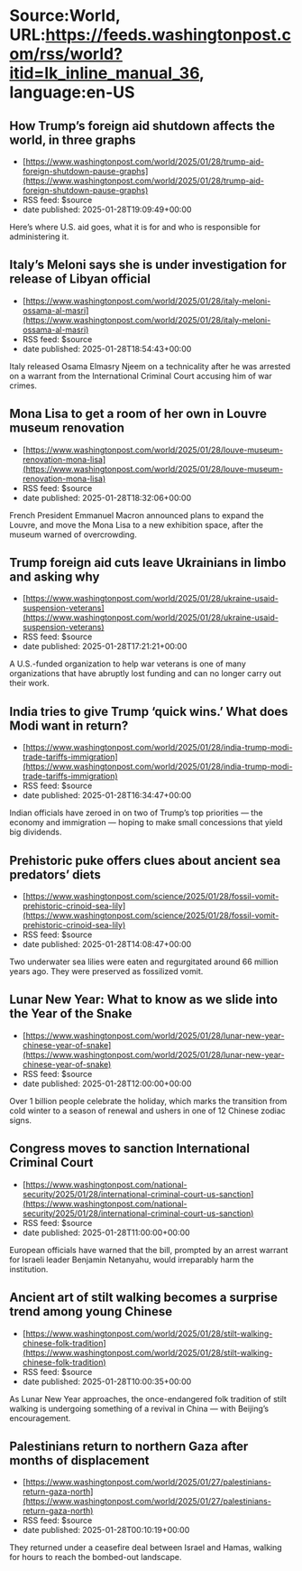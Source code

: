 # Source:World, URL:https://feeds.washingtonpost.com/rss/world?itid=lk_inline_manual_36, language:en-US

## How Trump’s foreign aid shutdown affects the world, in three graphs
 - [https://www.washingtonpost.com/world/2025/01/28/trump-aid-foreign-shutdown-pause-graphs](https://www.washingtonpost.com/world/2025/01/28/trump-aid-foreign-shutdown-pause-graphs)
 - RSS feed: $source
 - date published: 2025-01-28T19:09:49+00:00

Here’s where U.S. aid goes, what it is for and who is responsible for administering it.

## Italy’s Meloni says she is under investigation for release of Libyan official
 - [https://www.washingtonpost.com/world/2025/01/28/italy-meloni-ossama-al-masri](https://www.washingtonpost.com/world/2025/01/28/italy-meloni-ossama-al-masri)
 - RSS feed: $source
 - date published: 2025-01-28T18:54:43+00:00

Italy released Osama Elmasry Njeem on a technicality after he was arrested on a warrant from the International Criminal Court accusing him of war crimes.

## Mona Lisa to get a room of her own in Louvre museum renovation
 - [https://www.washingtonpost.com/world/2025/01/28/louve-museum-renovation-mona-lisa](https://www.washingtonpost.com/world/2025/01/28/louve-museum-renovation-mona-lisa)
 - RSS feed: $source
 - date published: 2025-01-28T18:32:06+00:00

French President Emmanuel Macron announced plans to expand the Louvre, and move the Mona Lisa to a new exhibition space, after the museum warned of overcrowding.

## Trump foreign aid cuts leave Ukrainians in limbo and asking why
 - [https://www.washingtonpost.com/world/2025/01/28/ukraine-usaid-suspension-veterans](https://www.washingtonpost.com/world/2025/01/28/ukraine-usaid-suspension-veterans)
 - RSS feed: $source
 - date published: 2025-01-28T17:21:21+00:00

A U.S.-funded organization to help war veterans is one of many organizations that have abruptly lost funding and can no longer carry out their work.

## India tries to give Trump ‘quick wins.’ What does Modi want in return?
 - [https://www.washingtonpost.com/world/2025/01/28/india-trump-modi-trade-tariffs-immigration](https://www.washingtonpost.com/world/2025/01/28/india-trump-modi-trade-tariffs-immigration)
 - RSS feed: $source
 - date published: 2025-01-28T16:34:47+00:00

Indian officials have zeroed in on two of Trump’s top priorities — the economy and immigration — hoping to make small concessions that yield big dividends.

## Prehistoric puke offers clues about ancient sea predators’ diets
 - [https://www.washingtonpost.com/science/2025/01/28/fossil-vomit-prehistoric-crinoid-sea-lily](https://www.washingtonpost.com/science/2025/01/28/fossil-vomit-prehistoric-crinoid-sea-lily)
 - RSS feed: $source
 - date published: 2025-01-28T14:08:47+00:00

Two underwater sea lilies were eaten and regurgitated around 66 million years ago. They were preserved as fossilized vomit.

## Lunar New Year: What to know as we slide into the Year of the Snake
 - [https://www.washingtonpost.com/world/2025/01/28/lunar-new-year-chinese-year-of-snake](https://www.washingtonpost.com/world/2025/01/28/lunar-new-year-chinese-year-of-snake)
 - RSS feed: $source
 - date published: 2025-01-28T12:00:00+00:00

Over 1 billion people celebrate the holiday, which marks the transition from cold winter to a season of renewal and ushers in one of 12 Chinese zodiac signs.

## Congress moves to sanction International Criminal Court
 - [https://www.washingtonpost.com/national-security/2025/01/28/international-criminal-court-us-sanction](https://www.washingtonpost.com/national-security/2025/01/28/international-criminal-court-us-sanction)
 - RSS feed: $source
 - date published: 2025-01-28T11:00:00+00:00

European officials have warned that the bill, prompted by an arrest warrant for Israeli leader Benjamin Netanyahu, would irreparably harm the institution.

## Ancient art of stilt walking becomes a surprise trend among young Chinese
 - [https://www.washingtonpost.com/world/2025/01/28/stilt-walking-chinese-folk-tradition](https://www.washingtonpost.com/world/2025/01/28/stilt-walking-chinese-folk-tradition)
 - RSS feed: $source
 - date published: 2025-01-28T10:00:35+00:00

As Lunar New Year approaches, the once-endangered folk tradition of stilt walking is undergoing something of a revival in China — with Beijing’s encouragement.

## Palestinians return to northern Gaza after months of displacement
 - [https://www.washingtonpost.com/world/2025/01/27/palestinians-return-gaza-north](https://www.washingtonpost.com/world/2025/01/27/palestinians-return-gaza-north)
 - RSS feed: $source
 - date published: 2025-01-28T00:10:19+00:00

They returned under a ceasefire deal between Israel and Hamas, walking for hours to reach the bombed-out landscape.


